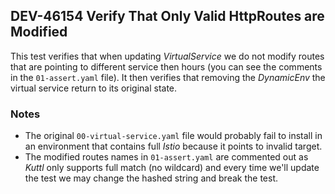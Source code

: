 ## DEV-46154 Verify That Only Valid HttpRoutes are Modified

This test verifies that when updating *VirtualService* we do not modify routes
that are pointing to different service then hours (you can see the comments in
the `01-assert.yaml` file). It then verifies that removing the *DynamicEnv* the
virtual service return to its original state.

### Notes

* The original `00-virtual-service.yaml` file would probably fail to install in
  an environment that contains full *Istio* because it points to invalid target.
* The modified routes names in `01-assert.yaml` are commented out as *Kuttl*
  only supports full match (no wildcard) and every time we'll update the test we
  may change the hashed string and break the test.
